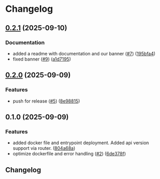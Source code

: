 # Changelog

## [0.2.1](https://github.com/exalsius/skypilot-sidecar/compare/v0.2.0...v0.2.1) (2025-09-10)


### Documentation

* added a readme with documentation and our banner ([#7](https://github.com/exalsius/skypilot-sidecar/issues/7)) ([195bfa4](https://github.com/exalsius/skypilot-sidecar/commit/195bfa4fabba9394b7a1f118d3c91b958ba601a6))
* fixed banner ([#9](https://github.com/exalsius/skypilot-sidecar/issues/9)) ([a1d7195](https://github.com/exalsius/skypilot-sidecar/commit/a1d7195549af791ea29f50d43a2a27f4f6c82cd0))

## [0.2.0](https://github.com/exalsius/skypilot-sidecar/compare/v0.1.0...v0.2.0) (2025-09-09)


### Features

* push for release ([#5](https://github.com/exalsius/skypilot-sidecar/issues/5)) ([8e98815](https://github.com/exalsius/skypilot-sidecar/commit/8e98815871ec107e7d259d8c7994466d45939c45))

## 0.1.0 (2025-09-09)


### Features

* added docker file and entrypoint deployment. Added api version support via router. ([804a68a](https://github.com/exalsius/skypilot-sidecar/commit/804a68a41cfe44c1bcdc3e4d6a815e91a17c1e34))
* optimize dockerfile and error handling ([#2](https://github.com/exalsius/skypilot-sidecar/issues/2)) ([6de378f](https://github.com/exalsius/skypilot-sidecar/commit/6de378f5504e4f593dcaecd099eb8de34b823a55))

## Changelog
